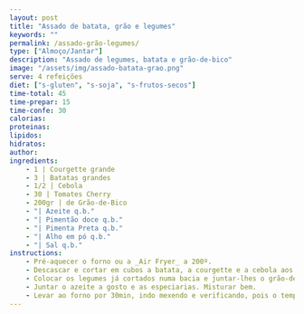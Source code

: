 ```yaml
---
layout: post
title: "Assado de batata, grão e legumes"
keywords: ""
permalink: /assado-grão-legumes/
type: ["Almoço/Jantar"]
description: "Assado de legumes, batata e grão-de-bico"
image: "/assets/img/assado-batata-grao.png"
serve: 4 refeições
diet: ["s-gluten", "s-soja", "s-frutos-secos"]
time-total: 45
time-prepar: 15
time-confe: 30
calorias:
proteinas:
lipidos:
hidratos:
author: 
ingredients:
    - 1 | Courgette grande
    - 3 | Batatas grandes
    - 1/2 | Cebola
    - 30 | Tomates Cherry
    - 200gr | de Grão-de-Bico
    - "| Azeite q.b."
    - "| Pimentão doce q.b."
    - "| Pimenta Preta q.b."
    - "| Alho em pó q.b."
    - "| Sal q.b."
instructions:
    - Pré-aquecer o forno ou a _Air Fryer_ a 200º.
    - Descascar e cortar em cubos a batata, a courgette e a cebola aos cubos. Cortar os tomates cherry em metades.
    - Colocar os legumes já cortados numa bacia e juntar-lhes o grão-de-bico.
    - Juntar o azeite a gosto e as especiarias. Misturar bem.
    - Levar ao forno por 30min, indo mexendo e verificando, pois o tempo de confeção pode variar.
---
```


